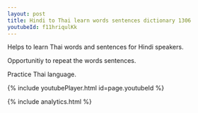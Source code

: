 ```yaml
---
layout: post
title: Hindi to Thai learn words sentences dictionary 1306 
youtubeId: f11hriqulKk
---
```

 
 
Helps to learn Thai words and sentences for Hindi speakers.

Opportunitiy to repeat the words sentences. 

Practice Thai language. 
 
{% include youtubePlayer.html id=page.youtubeId %}
 
 
{% include analytics.html %}
